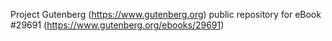 Project Gutenberg (https://www.gutenberg.org) public repository for eBook #29691 (https://www.gutenberg.org/ebooks/29691)

